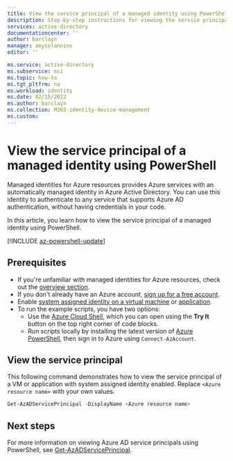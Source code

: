 ```yaml
---
title: View the service principal of a managed identity using PowerShell
description: Step-by-step instructions for viewing the service principal of a managed identity using PowerShell.
services: active-directory
documentationcenter: ''
author: barclayn
manager: amycolannino
editor: ''

ms.service: active-directory
ms.subservice: msi
ms.topic: how-to
ms.tgt_pltfrm: na
ms.workload: identity
ms.date: 02/15/2022
ms.author: barclayn
ms.collection: M365-identity-device-management 
ms.custom:
---
```


# View the service principal of a managed identity using PowerShell

Managed identities for Azure resources provides Azure services with an automatically managed identity in Azure Active Directory. You can use this identity to authenticate to any service that supports Azure AD authentication, without having credentials in your code. 

In this article, you learn how to view the service principal of a managed identity using PowerShell.

[!INCLUDE [az-powershell-update](../../../includes/updated-for-az.md)]

## Prerequisites

- If you're unfamiliar with managed identities for Azure resources, check out the [overview section](overview.md).
- If you don't already have an Azure account, [sign up for a free account](https://azure.microsoft.com/free/).
- Enable [system assigned identity on a virtual machine](./qs-configure-portal-windows-vm.md#system-assigned-managed-identity) or [application](../../app-service/overview-managed-identity.md#add-a-system-assigned-identity).
- To run the example scripts, you have two options:
    - Use the [Azure Cloud Shell](../../cloud-shell/overview.md), which you can open using the **Try It** button on the top right corner of code blocks.
    - Run scripts locally by installing the latest version of [Azure PowerShell](/powershell/azure/install-azure-powershell), then sign in to Azure using `Connect-AzAccount`.

## View the service principal

This following command demonstrates how to view the service principal of a VM or application with system assigned identity enabled. Replace `<Azure resource name>` with your own values.

```powershell
Get-AzADServicePrincipal -DisplayName <Azure resource name>
```

## Next steps

For more information on viewing Azure AD service principals using PowerShell, see [Get-AzADServicePrincipal](/powershell/module/az.resources/get-azadserviceprincipal).
